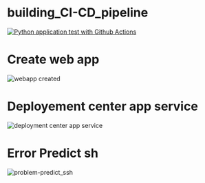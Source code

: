 # building_CI-CD_pipeline
[![Python application test with Github Actions](https://github.com/tissem31/building_CI-CD_pipeline/actions/workflows/pythonapp.yml/badge.svg?branch=master)](https://github.com/tissem31/building_CI-CD_pipeline/actions/workflows/pythonapp.yml)

# Create web app
![webapp created](https://github.com/user-attachments/assets/f6e0f5ee-9d82-4834-9b77-08a42c1a9953)

# Deployement center app service
![deployment center app service](https://github.com/user-attachments/assets/6ec48141-364d-48d3-9579-96d967741cc8)

# Error Predict sh
![problem-predict_ssh](https://github.com/user-attachments/assets/dae457f3-27da-489f-8371-bb7f37033f70)
